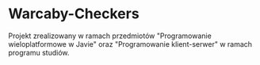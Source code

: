 # Warcaby-Checkers

Projekt zrealizowany w ramach przedmiotów "Programowanie wieloplatformowe w Javie" oraz "Programowanie klient-serwer" w ramach programu studiów.

